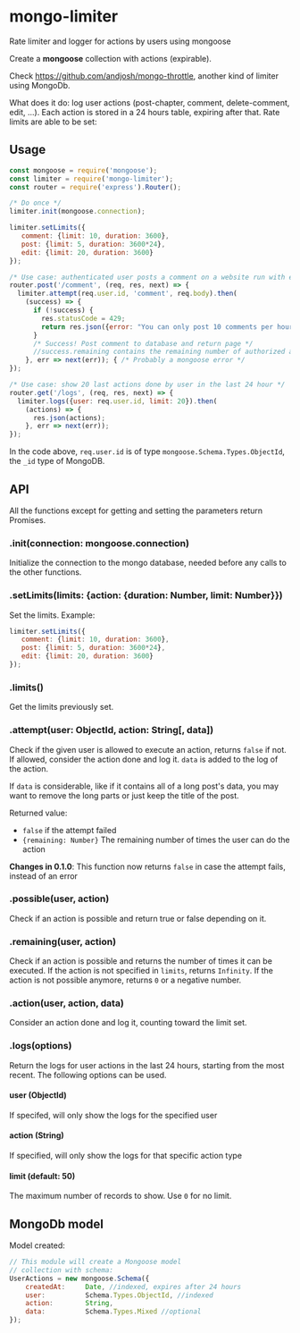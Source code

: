 # mongo-limiter
Rate limiter and logger for actions by users using mongoose

Create a **mongoose** collection with actions (expirable).

Check https://github.com/andjosh/mongo-throttle, another kind of limiter using MongoDb.

What does it do: log user actions (post-chapter, comment, delete-comment, edit, ...). Each action is stored in a 24 hours table, expiring after that. Rate limits are able to be set:

## Usage

```js
const mongoose = require('mongoose');
const limiter = require('mongo-limiter');
const router = require('express').Router();

/* Do once */
limiter.init(mongoose.connection);

limiter.setLimits({
   comment: {limit: 10, duration: 3600},
   post: {limit: 5, duration: 3600*24},
   edit: {limit: 20, duration: 3600}
});

/* Use case: authenticated user posts a comment on a website run with express / passport / mongoose.*/
router.post('/comment', (req, res, next) => {
  limiter.attempt(req.user.id, 'comment', req.body).then(
    (success) => {
      if (!success) {
        res.statusCode = 429;
        return res.json({error: "You can only post 10 comments per hour"});
      }
      /* Success! Post comment to database and return page */
      //success.remaining contains the remaining number of authorized actions
    }, err => next(err)); { /* Probably a mongoose error */
});

/* Use case: show 20 last actions done by user in the last 24 hour */
router.get('/logs', (req, res, next) => {
  limiter.logs({user: req.user.id, limit: 20}).then(
    (actions) => {
      res.json(actions);
    }, err => next(err));
});
```

In the code above, `req.user.id` is of type `mongoose.Schema.Types.ObjectId`, the `_id` type of MongoDB.

## API

All the functions except for getting and setting the parameters return Promises.

### .init(connection: mongoose.connection)

Initialize the connection to the mongo database, needed before any calls to the other functions.

### .setLimits(limits: {action: {duration: Number, limit: Number}})

Set the limits. Example:

```js
limiter.setLimits({
   comment: {limit: 10, duration: 3600},
   post: {limit: 5, duration: 3600*24},
   edit: {limit: 20, duration: 3600}
});
```

### .limits()

Get the limits previously set.

### .attempt(user: ObjectId, action: String[, data])

Check if the given user is allowed to execute an action, returns `false` if not. If allowed, consider the action done and log it. `data` is added to the log of the action.

If `data` is considerable, like if it contains all of a long post's data, you may want to remove the long parts or just keep the title of the post.

Returned value: 

- `false` if the attempt failed
- `{remaining: Number}` The remaining number of times the user can do the action

**Changes in 0.1.0**: This function now returns `false` in case the attempt fails, instead of an error

### .possible(user, action)

Check if an action is possible and return true or false depending on it.

### .remaining(user, action)

Check if an action is possible and returns the number of times it can be executed. If the action is not specified in `limits`, returns `Infinity`. If the action is not possible anymore, returns `0` or a negative number.

### .action(user, action, data)

Consider an action done and log it, counting toward the limit set.

### .logs(options)

Return the logs for user actions in the last 24 hours, starting from the most recent. The following options can be used.

#### user (ObjectId)

If specifed, will only show the logs for the specified user

#### action (String)

If specified, will only show the logs for that specific action type

#### limit (default: 50)

The maximum number of records to show. Use `0` for no limit.

## MongoDb model

Model created:

``` js
// This module will create a Mongoose model 
// collection with schema:
UserActions = new mongoose.Schema({
    createdAt:     Date, //indexed, expires after 24 hours
    user:          Schema.Types.ObjectId, //indexed
    action:        String,
    data:          Schema.Types.Mixed //optional
});
```